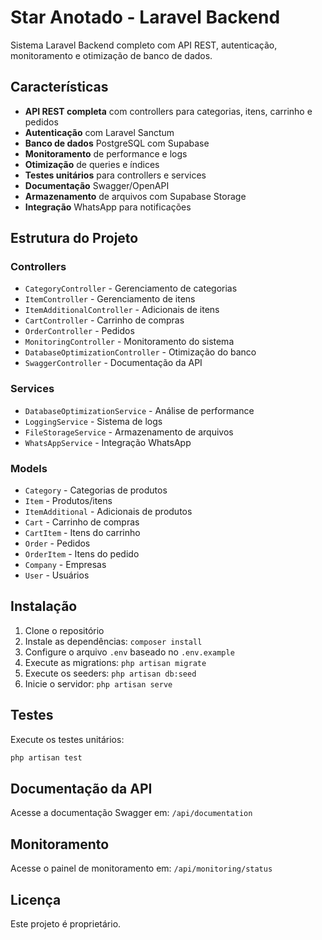 # Star Anotado - Laravel Backend

Sistema Laravel Backend completo com API REST, autenticação, monitoramento e otimização de banco de dados.

## Características

- **API REST completa** com controllers para categorias, itens, carrinho e pedidos
- **Autenticação** com Laravel Sanctum
- **Banco de dados** PostgreSQL com Supabase
- **Monitoramento** de performance e logs
- **Otimização** de queries e índices
- **Testes unitários** para controllers e services
- **Documentação** Swagger/OpenAPI
- **Armazenamento** de arquivos com Supabase Storage
- **Integração** WhatsApp para notificações

## Estrutura do Projeto

### Controllers
- `CategoryController` - Gerenciamento de categorias
- `ItemController` - Gerenciamento de itens
- `ItemAdditionalController` - Adicionais de itens
- `CartController` - Carrinho de compras
- `OrderController` - Pedidos
- `MonitoringController` - Monitoramento do sistema
- `DatabaseOptimizationController` - Otimização do banco
- `SwaggerController` - Documentação da API

### Services
- `DatabaseOptimizationService` - Análise de performance
- `LoggingService` - Sistema de logs
- `FileStorageService` - Armazenamento de arquivos
- `WhatsAppService` - Integração WhatsApp

### Models
- `Category` - Categorias de produtos
- `Item` - Produtos/itens
- `ItemAdditional` - Adicionais de produtos
- `Cart` - Carrinho de compras
- `CartItem` - Itens do carrinho
- `Order` - Pedidos
- `OrderItem` - Itens do pedido
- `Company` - Empresas
- `User` - Usuários

## Instalação

1. Clone o repositório
2. Instale as dependências: `composer install`
3. Configure o arquivo `.env` baseado no `.env.example`
4. Execute as migrations: `php artisan migrate`
5. Execute os seeders: `php artisan db:seed`
6. Inicie o servidor: `php artisan serve`

## Testes

Execute os testes unitários:
```bash
php artisan test
```

## Documentação da API

Acesse a documentação Swagger em: `/api/documentation`

## Monitoramento

Acesse o painel de monitoramento em: `/api/monitoring/status`

## Licença

Este projeto é proprietário.